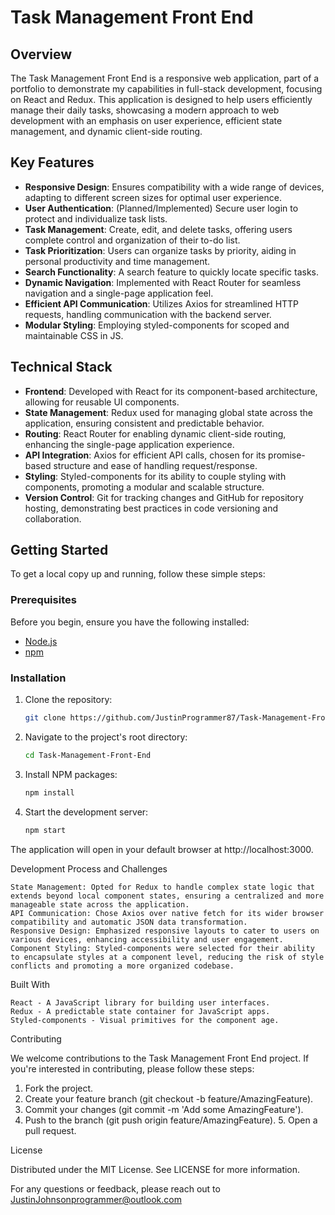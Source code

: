 # Task Management Front End

## Overview

The Task Management Front End is a responsive web application, part of a portfolio to demonstrate my capabilities in full-stack development, focusing on React and Redux. This application is designed to help users efficiently manage their daily tasks, showcasing a modern approach to web development with an emphasis on user experience, efficient state management, and dynamic client-side routing.

## Key Features

- **Responsive Design**: Ensures compatibility with a wide range of devices, adapting to different screen sizes for optimal user experience.
- **User Authentication**: (Planned/Implemented) Secure user login to protect and individualize task lists.
- **Task Management**: Create, edit, and delete tasks, offering users complete control and organization of their to-do list.
- **Task Prioritization**: Users can organize tasks by priority, aiding in personal productivity and time management.
- **Search Functionality**: A search feature to quickly locate specific tasks.
- **Dynamic Navigation**: Implemented with React Router for seamless navigation and a single-page application feel.
- **Efficient API Communication**: Utilizes Axios for streamlined HTTP requests, handling communication with the backend server.
- **Modular Styling**: Employing styled-components for scoped and maintainable CSS in JS.

## Technical Stack

- **Frontend**: Developed with React for its component-based architecture, allowing for reusable UI components.
- **State Management**: Redux used for managing global state across the application, ensuring consistent and predictable behavior.
- **Routing**: React Router for enabling dynamic client-side routing, enhancing the single-page application experience.
- **API Integration**: Axios for efficient API calls, chosen for its promise-based structure and ease of handling request/response.
- **Styling**: Styled-components for its ability to couple styling with components, promoting a modular and scalable structure.
- **Version Control**: Git for tracking changes and GitHub for repository hosting, demonstrating best practices in code versioning and collaboration.

## Getting Started

To get a local copy up and running, follow these simple steps:

### Prerequisites

Before you begin, ensure you have the following installed:

- [Node.js](https://nodejs.org/)
- [npm](https://npmjs.com/)

### Installation

1. Clone the repository:

   ```sh
   git clone https://github.com/JustinProgrammer87/Task-Management-Front-End.git

   ```

2. Navigate to the project's root directory:

   ```sh
   cd Task-Management-Front-End

    ```
3. Install NPM packages:

   ```sh
   npm install

    ```

4. Start the development server:

   ```sh
   npm start
   
    ```
The application will open in your default browser at http://localhost:3000.

Development Process and Challenges

    State Management: Opted for Redux to handle complex state logic that extends beyond local component states, ensuring a centralized and more manageable state across the application.
    API Communication: Chose Axios over native fetch for its wider browser compatibility and automatic JSON data transformation.
    Responsive Design: Emphasized responsive layouts to cater to users on various devices, enhancing accessibility and user engagement.
    Component Styling: Styled-components were selected for their ability to encapsulate styles at a component level, reducing the risk of style conflicts and promoting a more organized codebase.

Built With

    React - A JavaScript library for building user interfaces.
    Redux - A predictable state container for JavaScript apps.
    Styled-components - Visual primitives for the component age.

Contributing

We welcome contributions to the Task Management Front End project. If you're interested in contributing, please follow these steps:

1. Fork the project. 
2. Create your feature branch (git checkout -b feature/AmazingFeature). 
3. Commit your changes (git commit -m 'Add some AmazingFeature'). 
4. Push to the branch (git push origin feature/AmazingFeature). 5. Open a pull request.

License

Distributed under the MIT License. See LICENSE for more information.

For any questions or feedback, please reach out to JustinJohnsonprogrammer@outlook.com
